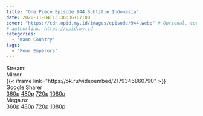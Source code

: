 ```yaml
---
title: "One Piece Episode 944 Subtitle Indonesia"
date: 2020-11-04T13:36:36+07:00
cover: "https://cdn.opid.my.id/images/episode/944.webp" # Optional, cover
# authorlink: https://opid.my.id
categories:
  - "Wano Country"
tags:
  - "Four Emperors"
---
```

<div class="ui menu violet borderless inverted">
  <div class="header item active">
        Stream:
    </div>
  <a class="active item" data-tab="mirror">
    <i class="odnoklassniki icon"></i> Mirror
  </a>
</div>
<div class="ui bottom attached tab segment active" style="border:0 !important;" data-tab="mirror">
{{< iframe link="https://ok.ru/videoembed/2179346860790" >}}
</div>

<div class="ui menu violet borderless inverted">
  <div class="header item active">
        Google Sharer
    </div>
  <a class="item nounderline" alt="One Piece Episode 944 Subtitle Indonesia" href="https://ouo.io/BmFP7N" target="_blank" rel="dofollow"><i class="google drive icon"></i>
    360p</a>
  <a class="item nounderline" alt="One Piece Episode 944 Subtitle Indonesia" href="https://ouo.io/Yz6i7Z" target="_blank" rel="dofollow"><i class="google drive icon"></i>
    480p</a>
  <a class="item nounderline" alt="One Piece Episode 944 Subtitle Indonesia" href="https://ouo.io/OijZoch" target="_blank" rel="dofollow"><i class="google drive icon"></i>
    720p</a>
  <a class="item nounderline" alt="One Piece Episode 944 Subtitle Indonesia" href="https://ouo.io/OH7Mg6C" target="_blank" rel="dofollow"><i class="google drive icon"></i>
    1080p</a>
  </a>
</div>
<div class="ui menu violet borderless inverted">
  <div class="header item active">
        Mega.nz&emsp;&emsp;&nbsp;&nbsp;
    </div>
  <a class="item nounderline" alt="One Piece Episode 944 Subtitle Indonesia" href="https://ouo.io/T7zqjY6" target="_blank" rel="dofollow"><i class="google drive icon"></i>
    360p</a>
  <a class="item nounderline" alt="One Piece Episode 944 Subtitle Indonesia" href="https://ouo.io/B1F8Jr" target="_blank" rel="dofollow"><i class="google drive icon"></i>
    480p</a>
  <a class="item nounderline" alt="One Piece Episode 944 Subtitle Indonesia" href="https://ouo.io/wpun7q" target="_blank" rel="dofollow"><i class="google drive icon"></i>
    720p</a>
  <a class="item nounderline" alt="One Piece Episode 944 Subtitle Indonesia" href="https://ouo.io/VtALxP" target="_blank" rel="dofollow"><i class="google drive icon"></i>
    1080p</a>
  </a>
</div>